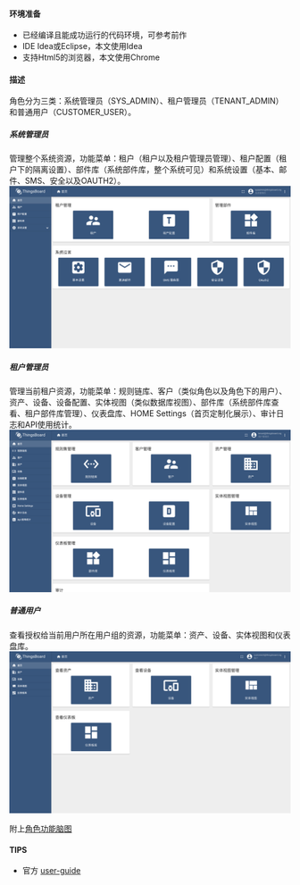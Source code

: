 #### 环境准备

- 已经编译且能成功运行的代码环境，可参考前作
- IDE Idea或Eclipse，本文使用Idea
- 支持Html5的浏览器，本文使用Chrome

#### 描述
角色分为三类：系统管理员（SYS_ADMIN）、租户管理员（TENANT_ADMIN）和普通用户（CUSTOMER_USER）。

##### 系统管理员
管理整个系统资源，功能菜单：租户（租户以及租户管理员管理）、租户配置（租户下的隔离设置）、部件库（系统部件库，整个系统可见）和系统设置（基本、邮件、SMS、安全以及OAUTH2）。
![系统管理员](../../image/系统管理员.png)

##### 租户管理员
管理当前租户资源，功能菜单：规则链库、客户（类似角色以及角色下的用户）、资产、设备、设备配置、实体视图（类似数据库视图）、部件库（系统部件库查看、租户部件库管理）、仪表盘库、HOME Settings（首页定制化展示）、审计日志和API使用统计。
![租户管理员](../../image/租户管理员.png)



##### 普通用户
查看授权给当前用户所在用户组的资源，功能菜单：资产、设备、实体视图和仪表盘库。
![普通用户](../../image/普通用户.png)


附上[角色功能脑图](功能脑图.xmind)

#### TIPS

- 官方 [user-guide](https://thingsboard.io/docs/user-guide/)

